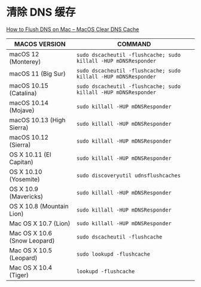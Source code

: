 # 清除 DNS 缓存

[How to Flush DNS on Mac – MacOS Clear DNS Cache](https://www.freecodecamp.org/news/how-to-flush-dns-on-mac-macos-clear-dns-cache)

| MACOS VERSION                | COMMAND                                                         |
| ---------------------------- | --------------------------------------------------------------- |
| macOS 12 (Monterey)          | `sudo dscacheutil -flushcache; sudo killall -HUP mDNSResponder` |
| macOS 11 (Big Sur)           | `sudo dscacheutil -flushcache; sudo killall -HUP mDNSResponder` |
| macOS 10.15 (Catalina)       | `sudo dscacheutil -flushcache; sudo killall -HUP mDNSResponder` |
| macOS 10.14 (Mojave)         | `sudo killall -HUP mDNSResponder`                               |
| macOS 10.13 (High Sierra)    | `sudo killall -HUP mDNSResponder`                               |
| macOS 10.12 (Sierra)         | `sudo killall -HUP mDNSResponder`                               |
| OS X 10.11 (El Capitan)      | `sudo killall -HUP mDNSResponder`                               |
| OS X 10.10 (Yosemite)        | `sudo discoveryutil udnsflushcaches`                            |
| OS X 10.9 (Mavericks)        | `sudo killall -HUP mDNSResponder`                               |
| OS X 10.8 (Mountain Lion)    | `sudo killall -HUP mDNSResponder`                               |
| Mac OS X 10.7 (Lion)         | `sudo killall -HUP mDNSResponder`                               |
| Mac OS X 10.6 (Snow Leopard) | `sudo dscacheutil -flushcache`                                  |
| Mac OS X 10.5 (Leopard)      | `sudo lookupd -flushcache`                                      |
| Mac OS X 10.4 (Tiger)        | `lookupd -flushcache`                                           |
